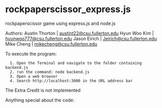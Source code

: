 # rockpaperscissor_express.js
rockpaperscissor game using express.js and node.js

Authors:
         Austin Thorton   |    austint22@csu.fullerton.edu
         Hyun Woo Kim     |    hyunwoo777@csu.fullerton.edu 
         Jason Eirich     |    Jeirich@csu.fullerton.edu  
         Mike Cheng       |    mikecheng@csu.fullerton.edu 
         
        
To execute the program:

      1. Open the Terminal and navigate to the folder containing backend.js
      2. run the command: node backend.js
      3. Open a web browser
      4. Search http://localhost:3000 in the URL address bar
      


The Extra Credit is not implemented

Anything special about the code:
